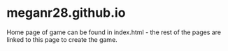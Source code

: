 # meganr28.github.io

Home page of game can be found in index.html - the rest of the pages are linked to this page to create the game.
